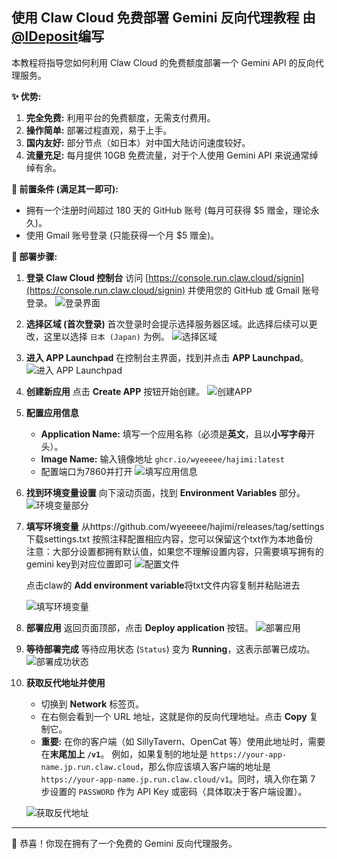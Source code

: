 ## 使用 Claw Cloud 免费部署 Gemini 反向代理教程 由[@IDeposit](https://github.com/IDeposit)编写

本教程将指导您如何利用 Claw Cloud 的免费额度部署一个 Gemini API 的反向代理服务。

**✨ 优势:**

1.  **完全免费:** 利用平台的免费额度，无需支付费用。
2.  **操作简单:** 部署过程直观，易于上手。
3.  **国内友好:** 部分节点（如日本）对中国大陆访问速度较好。
4.  **流量充足:** 每月提供 10GB 免费流量，对于个人使用 Gemini API 来说通常绰绰有余。

**🔑 前置条件 (满足其一即可):**

*   拥有一个注册时间超过 180 天的 GitHub 账号 (每月可获得 $5 赠金，理论永久)。
*   使用 Gmail 账号登录 (只能获得一个月 $5 赠金)。

**🚀 部署步骤:**

1.  **登录 Claw Cloud 控制台**
    访问 [https://console.run.claw.cloud/signin](https://console.run.claw.cloud/signin) 并使用您的 GitHub 或 Gmail 账号登录。
    ![登录界面](./img/claw/1.png)

2.  **选择区域 (首次登录)**
    首次登录时会提示选择服务器区域。此选择后续可以更改，这里以选择 `日本 (Japan)` 为例。
    ![选择区域](./img/claw/2.png)

3.  **进入 APP Launchpad**
    在控制台主界面，找到并点击 **APP Launchpad**。
    ![进入 APP Launchpad](./img/claw/3.png)

4.  **创建新应用**
    点击 **Create APP** 按钮开始创建。
    ![创建APP](./img/claw/4.png)

5.  **配置应用信息**
    *   **Application Name:** 填写一个应用名称（必须是**英文**，且以**小写字母**开头）。
    *   **Image Name:** 输入镜像地址 `ghcr.io/wyeeeee/hajimi:latest`
    * 配置端口为7860并打开
    ![填写应用信息](./img/claw/image.png)

6.  **找到环境变量设置**
    向下滚动页面，找到 **Environment Variables** 部分。
    ![环境变量部分](./img/claw/6.png)

7.  **填写环境变量**
    从https://github.com/wyeeeee/hajimi/releases/tag/settings 下载settings.txt
    按照注释配置相应内容，您可以保留这个txt作为本地备份<br>
    注意：大部分设置都拥有默认值，如果您不理解设置内容，只需要填写拥有的gemini key到对应位置即可
    ![配置文件](./img/claw/settings.png)
    
    点击claw的 **Add environment variable**将txt文件内容复制并粘贴进去

    ![填写环境变量](./img/claw/env.png)

7.  **部署应用**
    返回页面顶部，点击 **Deploy application** 按钮。
    ![部署应用](./img/claw/8.png)

8.  **等待部署完成**
    等待应用状态 (`Status`) 变为 **Running**，这表示部署已成功。
    ![部署成功状态](./img/claw/9.png)

9. **获取反代地址并使用**
    *   切换到 **Network** 标签页。
    *   在右侧会看到一个 URL 地址，这就是你的反向代理地址。点击 **Copy** 复制它。
    *   **重要:** 在你的客户端（如 SillyTavern、OpenCat 等）使用此地址时，需要在**末尾加上 `/v1`**。
        例如，如果复制的地址是 `https://your-app-name.jp.run.claw.cloud`，那么你应该填入客户端的地址是 `https://your-app-name.jp.run.claw.cloud/v1`。同时，填入你在第 7 步设置的 `PASSWORD` 作为 API Key 或密码（具体取决于客户端设置）。

    ![获取反代地址](./img/claw/10.png)

---

🎉 恭喜！你现在拥有了一个免费的 Gemini 反向代理服务。
